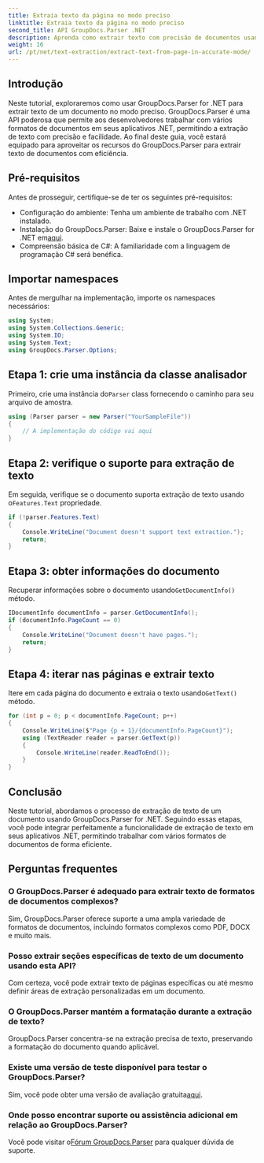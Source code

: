```yaml
---
title: Extraia texto da página no modo preciso
linktitle: Extraia texto da página no modo preciso
second_title: API GroupDocs.Parser .NET
description: Aprenda como extrair texto com precisão de documentos usando GroupDocs.Parser for .NET neste tutorial abrangente.
weight: 16
url: /pt/net/text-extraction/extract-text-from-page-in-accurate-mode/
---
```

## Introdução
Neste tutorial, exploraremos como usar GroupDocs.Parser for .NET para extrair texto de um documento no modo preciso. GroupDocs.Parser é uma API poderosa que permite aos desenvolvedores trabalhar com vários formatos de documentos em seus aplicativos .NET, permitindo a extração de texto com precisão e facilidade. Ao final deste guia, você estará equipado para aproveitar os recursos do GroupDocs.Parser para extrair texto de documentos com eficiência.
## Pré-requisitos
Antes de prosseguir, certifique-se de ter os seguintes pré-requisitos:
- Configuração do ambiente: Tenha um ambiente de trabalho com .NET instalado.
-  Instalação do GroupDocs.Parser: Baixe e instale o GroupDocs.Parser for .NET em[aqui](https://releases.groupdocs.com/parser/net/).
- Compreensão básica de C#: A familiaridade com a linguagem de programação C# será benéfica.
## Importar namespaces
Antes de mergulhar na implementação, importe os namespaces necessários:
```csharp
using System;
using System.Collections.Generic;
using System.IO;
using System.Text;
using GroupDocs.Parser.Options;
```
## Etapa 1: crie uma instância da classe analisador
 Primeiro, crie uma instância do`Parser` class fornecendo o caminho para seu arquivo de amostra.
```csharp
using (Parser parser = new Parser("YourSampleFile"))
{
    // A implementação do código vai aqui
}
```
## Etapa 2: verifique o suporte para extração de texto
 Em seguida, verifique se o documento suporta extração de texto usando o`Features.Text` propriedade.
```csharp
if (!parser.Features.Text)
{
    Console.WriteLine("Document doesn't support text extraction.");
    return;
}
```
## Etapa 3: obter informações do documento
 Recuperar informações sobre o documento usando`GetDocumentInfo()` método.
```csharp
IDocumentInfo documentInfo = parser.GetDocumentInfo();
if (documentInfo.PageCount == 0)
{
    Console.WriteLine("Document doesn't have pages.");
    return;
}
```
## Etapa 4: iterar nas páginas e extrair texto
 Itere em cada página do documento e extraia o texto usando`GetText()` método.
```csharp
for (int p = 0; p < documentInfo.PageCount; p++)
{
    Console.WriteLine($"Page {p + 1}/{documentInfo.PageCount}");
    using (TextReader reader = parser.GetText(p))
    {
        Console.WriteLine(reader.ReadToEnd());
    }
}
```
## Conclusão
Neste tutorial, abordamos o processo de extração de texto de um documento usando GroupDocs.Parser for .NET. Seguindo essas etapas, você pode integrar perfeitamente a funcionalidade de extração de texto em seus aplicativos .NET, permitindo trabalhar com vários formatos de documentos de forma eficiente.

## Perguntas frequentes
### O GroupDocs.Parser é adequado para extrair texto de formatos de documentos complexos?
Sim, GroupDocs.Parser oferece suporte a uma ampla variedade de formatos de documentos, incluindo formatos complexos como PDF, DOCX e muito mais.
### Posso extrair seções específicas de texto de um documento usando esta API?
Com certeza, você pode extrair texto de páginas específicas ou até mesmo definir áreas de extração personalizadas em um documento.
### O GroupDocs.Parser mantém a formatação durante a extração de texto?
GroupDocs.Parser concentra-se na extração precisa de texto, preservando a formatação do documento quando aplicável.
### Existe uma versão de teste disponível para testar o GroupDocs.Parser?
 Sim, você pode obter uma versão de avaliação gratuita[aqui](https://releases.groupdocs.com/).
### Onde posso encontrar suporte ou assistência adicional em relação ao GroupDocs.Parser?
 Você pode visitar o[Fórum GroupDocs.Parser](https://forum.groupdocs.com/c/parser/17) para qualquer dúvida de suporte.